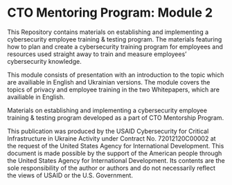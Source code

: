 # CTO Mentoring Program: Module 2

This Repository contains materials on establishing and implementing a cybersecurity employee training & testing program. The materials featuring how to plan and create a cybersecurity training program for employees and resources used straight away to train and measure employees’ cybersecurity knowledge.

This module consists of presentation with an introduction to the topic which are availiable in English and Ukrainian versions. The module covers the topics of privacy and employee training in the two Whitepapers, which are availiable in English. 

Materials on establishing and implementing a cybersecurity employee training & testing program developed as a part of CTO Mentorship Program.

This publication was produced by the USAID Cybersecurity for Critical Infrastructure in Ukraine Activity under Contract No. 72012120C00002 at the request of the United States Agency for International Development. This document is made possible by the support of the American people through the United States Agency for International Development. Its contents are the sole responsibility of the author or authors and do not necessarily reflect the views of USAID or the U.S. Government.
